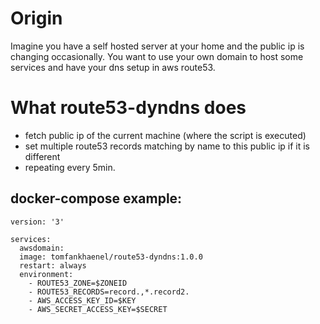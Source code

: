# Origin
Imagine you have a self hosted server at your home and the public ip is changing occasionally. You want to use your own domain to host some services and have your dns setup in aws route53.

# What route53-dyndns does
- fetch public ip of the current machine (where the script is executed)
- set multiple route53 records matching by name to this public ip if it is different
- repeating every 5min.


## docker-compose example:
```
version: '3'

services:
  awsdomain:
  image: tomfankhaenel/route53-dyndns:1.0.0
  restart: always
  environment:
    - ROUTE53_ZONE=$ZONEID
    - ROUTE53_RECORDS=record.,*.record2.
    - AWS_ACCESS_KEY_ID=$KEY
    - AWS_SECRET_ACCESS_KEY=$SECRET
```
